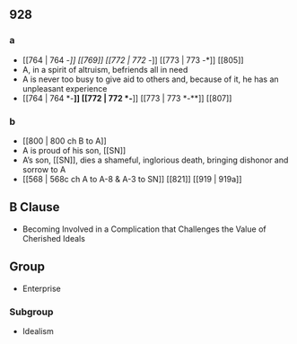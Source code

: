 ## 928
### a
- [[764 | 764 -*]] [[769]] [[772 | 772 -*]] [[773 | 773 -*]] [[805]] 
- A, in a spirit of altruism, befriends all in need
- A is never too busy to give aid to others and, because of it, he has an unpleasant experience
- [[764 | 764 *-**]] [[772 | 772 *-**]] [[773 | 773 *-**]] [[807]] 

### b
- [[800 | 800 ch B to A]] 
- A is proud of his son, [[SN]]
- A’s son, [[SN]], dies a shameful, inglorious death, bringing dishonor and sorrow to A
- [[568 | 568c ch A to A-8 &amp; A-3 to SN]] [[821]] [[919 | 919a]] 

## B Clause
- Becoming Involved in a Complication that Challenges the Value of Cherished Ideals

## Group
- Enterprise

### Subgroup
- Idealism

